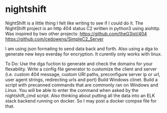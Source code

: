 # nightshift

NightShift is a little thing I felt like writing to see if I could do it. The NightShift project is an http 404 status C2 written in python3 using aiohttp.
Was inspired by two other projects:
https://github.com/theG3ist/404
https://github.com/cedowens/SimpleC2_Server

I am using json formating to send data back and forth. Also using a dga to generate new keys everday for encryption. It curently only works with linux.

To Do:
Use the dga fuction to generate and check the domains for your flexability.
Write a config file generator to customize the client and server (i.e. custom 404 message, custom URI paths, preconfigure server ip or url, user agent strings, redirecting urls and port)
Build Windows clinet.
Build a script with precanned commands that are commonly ran on Windows and Linux. You will be able to enter the command when asked by the nightshift_cmd script.
Also thinking about putting all the data into an ELK stack backend running on docker. So I may post a docker compse file for that.
